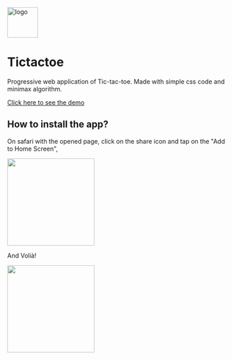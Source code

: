 <picture>
  <img src="https://user-images.githubusercontent.com/88886207/209906501-f8395c9a-da99-4db0-a372-16e8b471161d.svg" alt="logo" height="70">
</picture>

# Tictactoe
Progressive web application of Tic-tac-toe. Made with simple css code and minimax algorithm.

[Click here to see the demo](https://nchen.me/tictactoe/)

## How to install the app?

On safari with the opened page, click on the share icon and tap on the "Add to Home Screen",
<p float="middle">
<img src="https://user-images.githubusercontent.com/88886207/209906753-b13bdc29-1dd2-40fe-a75d-bee40cb01207.png" width="200"/>
</p>

And Volià!
<p float="middle">
<img src="https://user-images.githubusercontent.com/88886207/209906876-03527a1f-a5d5-4993-a742-1573c088e20a.png" width="200"/>
</p>

